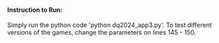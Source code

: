 #### Instruction to Run: 
Simply run the python code 'python dq2024_app3.py'. To test different versions of the games, change the parameters on lines 145 - 150.